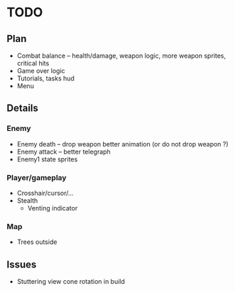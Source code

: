 # TODO

## Plan

* Combat balance – health/damage, weapon logic, more weapon sprites, critical hits
* Game over logic
* Tutorials, tasks hud
* Menu

## Details

### Enemy

* Enemy death – drop weapon better animation (or do not drop weapon ?)
* Enemy attack – better telegraph
* Enemy1 state sprites

### Player/gameplay

* Crosshair/cursor/...
* Stealth
  * Venting indicator

### Map

* Trees outside

## Issues

* Stuttering view cone rotation in build
